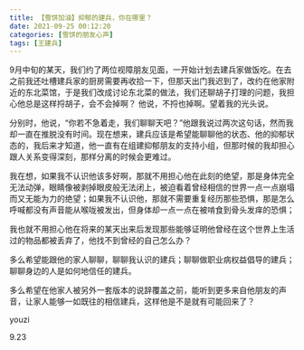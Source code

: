 ```yaml
---
title: 【雪饼加油】抑郁的建兵，你在哪里？
date: 2021-09-25 00:12:20
categories: [雪饼的朋友心声]
tags: [王建兵]
---
```


9月中旬的某天，我们约了两位视障朋友见面，一开始计划去建兵家做饭吃。在去之前我还吐槽建兵家的厨房需要再收拾一下，但那天出门我迟到了，改约在他家附近的东北菜馆，于是我们改成讨论东北菜的做法，我们还聊胡子打理的问题，我担心他总是这样捋胡子，会不会掉啊？ 他说，不捋也掉啊。望着我的光头说。

<!-- more -->

分别时，他说，“你若不急着走，我们聊聊天吧？”他跟我说过两次这句话，然而我却一直在推脱没有时间。现在想来，建兵应该是希望能聊聊他的状态、他的抑郁状态的，我后来才知道，他一直有在组建抑郁朋友的支持小组，但那时候的我却担心跟人关系变得深刻，那样分离的时候会更难过。

我在想，如果我不认识他该多好啊，那就不用担心他在此刻的绝望，那是身体完全无法动弹，眼睛像被剥掉眼皮般无法闭上，被迫看着曾经相信的世界一点一点崩塌而又无能为力的绝望；如果我不认识他，那就不需要重复经历那些恐惧，那是怎么呼喊都没有声音能从喉咙被发出，但身体却一点一点在被啃食到骨头发痒的恐惧；

我也就不用担心他在将来的某天出来后发现那些能够证明他曾经在这个世界上生活过的物品都被丢弃了，他找不到曾经的自己怎么办？

多么希望能跟他的家人聊聊，聊聊我认识的建兵；聊聊做职业病权益倡导的建兵；聊聊身边的人是如何地信任的建兵。

多么希望在他家人被另外一套版本的说辞覆盖之前，能听到更多来自他朋友的声音，让家人能够一如既往的相信建兵，这样他是不是就有可能回来了？

youzi

9.23